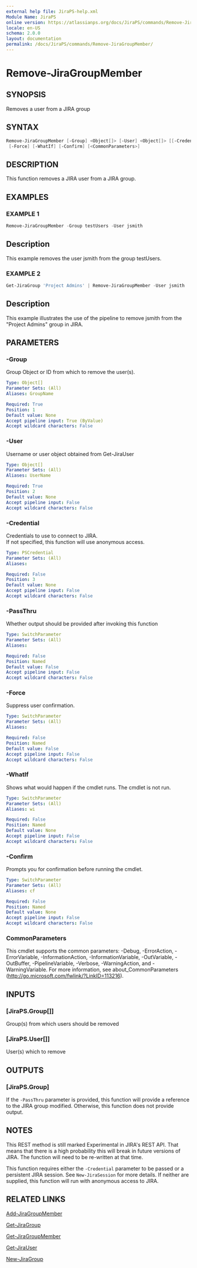 ```yaml
---
external help file: JiraPS-help.xml
Module Name: JiraPS
online version: https://atlassianps.org/docs/JiraPS/commands/Remove-JiraGroupMember/
locale: en-US
schema: 2.0.0
layout: documentation
permalink: /docs/JiraPS/commands/Remove-JiraGroupMember/
---
```

# Remove-JiraGroupMember

## SYNOPSIS

Removes a user from a JIRA group

## SYNTAX

```powershell
Remove-JiraGroupMember [-Group] <Object[]> [-User] <Object[]> [[-Credential] <PSCredential>] [-PassThru]
 [-Force] [-WhatIf] [-Confirm] [<CommonParameters>]
```

## DESCRIPTION

This function removes a JIRA user from a JIRA group.

## EXAMPLES

### EXAMPLE 1

```powershell
Remove-JiraGroupMember -Group testUsers -User jsmith
```

Description  
 -----------  
This example removes the user jsmith from the group testUsers.

### EXAMPLE 2

```powershell
Get-JiraGroup 'Project Admins' | Remove-JiraGroupMember -User jsmith
```

Description  
 -----------  
This example illustrates the use of the pipeline to remove jsmith from the "Project Admins" group in JIRA.

## PARAMETERS

### -Group

Group Object or ID from which to remove the user(s).

```yaml
Type: Object[]
Parameter Sets: (All)
Aliases: GroupName

Required: True
Position: 1
Default value: None
Accept pipeline input: True (ByValue)
Accept wildcard characters: False
```

### -User

Username or user object obtained from Get-JiraUser

```yaml
Type: Object[]
Parameter Sets: (All)
Aliases: UserName

Required: True
Position: 2
Default value: None
Accept pipeline input: False
Accept wildcard characters: False
```

### -Credential

Credentials to use to connect to JIRA.  
If not specified, this function will use anonymous access.

```yaml
Type: PSCredential
Parameter Sets: (All)
Aliases:

Required: False
Position: 3
Default value: None
Accept pipeline input: False
Accept wildcard characters: False
```

### -PassThru

Whether output should be provided after invoking this function

```yaml
Type: SwitchParameter
Parameter Sets: (All)
Aliases:

Required: False
Position: Named
Default value: False
Accept pipeline input: False
Accept wildcard characters: False
```

### -Force

Suppress user confirmation.

```yaml
Type: SwitchParameter
Parameter Sets: (All)
Aliases:

Required: False
Position: Named
Default value: False
Accept pipeline input: False
Accept wildcard characters: False
```

### -WhatIf

Shows what would happen if the cmdlet runs.
The cmdlet is not run.

```yaml
Type: SwitchParameter
Parameter Sets: (All)
Aliases: wi

Required: False
Position: Named
Default value: None
Accept pipeline input: False
Accept wildcard characters: False
```

### -Confirm

Prompts you for confirmation before running the cmdlet.

```yaml
Type: SwitchParameter
Parameter Sets: (All)
Aliases: cf

Required: False
Position: Named
Default value: None
Accept pipeline input: False
Accept wildcard characters: False
```

### CommonParameters

This cmdlet supports the common parameters: -Debug, -ErrorAction, -ErrorVariable, -InformationAction, -InformationVariable, -OutVariable, -OutBuffer, -PipelineVariable, -Verbose, -WarningAction, and -WarningVariable.
For more information, see about_CommonParameters (http://go.microsoft.com/fwlink/?LinkID=113216).

## INPUTS

### [JiraPS.Group[]]

Group(s) from which users should be removed

### [JiraPS.User[]]

User(s) which to remove

## OUTPUTS

### [JiraPS.Group]

If the `-PassThru` parameter is provided, this function will provide a reference to the JIRA group modified.
Otherwise, this function does not provide output.

## NOTES

This REST method is still marked Experimental in JIRA's REST API.
That means that there is a high probability this will break in future versions of JIRA.
The function will need to be re-written at that time.

This function requires either the `-Credential` parameter to be passed or a persistent JIRA session.
See `New-JiraSession` for more details.
If neither are supplied, this function will run with anonymous access to JIRA.

## RELATED LINKS

[Add-JiraGroupMember](../Add-JiraGroupMember/)

[Get-JiraGroup](../Get-JiraGroup/)

[Get-JiraGroupMember](../Get-JiraGroupMember/)

[Get-JiraUser](../Get-JiraUser/)

[New-JiraGroup](../New-JiraGroup/)
